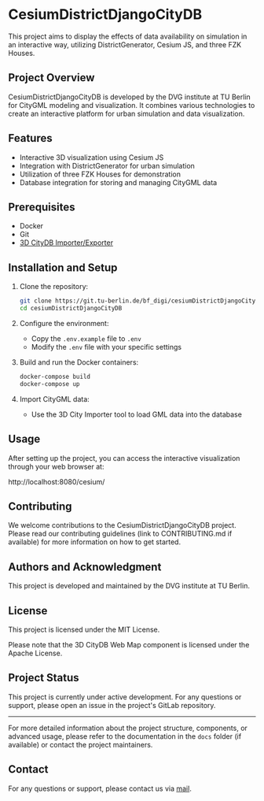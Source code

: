 # CesiumDistrictDjangoCityDB

This project aims to display the effects of data availability on simulation in an interactive way, utilizing DistrictGenerator, Cesium JS, and three FZK Houses.

## Project Overview

CesiumDistrictDjangoCityDB is developed by the DVG institute at TU Berlin for CityGML modeling and visualization. It combines various technologies to create an interactive platform for urban simulation and data visualization.

## Features

- Interactive 3D visualization using Cesium JS
- Integration with DistrictGenerator for urban simulation
- Utilization of three FZK Houses for demonstration
- Database integration for storing and managing CityGML data

## Prerequisites

- Docker
- Git
- [3D CityDB Importer/Exporter](https://3dcitydb-docs.readthedocs.io/en/latest/impexp/index.html)

## Installation and Setup

1. Clone the repository:
   ```bash
   git clone https://git.tu-berlin.de/bf_digi/cesiumDistrictDjangoCityDB.git
   cd cesiumDistrictDjangoCityDB
   ```

2. Configure the environment:
   - Copy the `.env.example` file to `.env`
   - Modify the `.env` file with your specific settings

3. Build and run the Docker containers:
   ```bash
   docker-compose build
   docker-compose up
   ```

4. Import CityGML data:
   - Use the 3D City Importer tool to load GML data into the database

## Usage

After setting up the project, you can access the interactive visualization through your web browser at:

http://localhost:8080/cesium/

## Contributing

We welcome contributions to the CesiumDistrictDjangoCityDB project. Please read our contributing guidelines (link to CONTRIBUTING.md if available) for more information on how to get started.

## Authors and Acknowledgment

This project is developed and maintained by the DVG institute at TU Berlin.

## License

This project is licensed under the MIT License. 

Please note that the 3D CityDB Web Map component is licensed under the Apache License.

## Project Status

This project is currently under active development. For any questions or support, please open an issue in the project's GitLab repository.

---

For more detailed information about the project structure, components, or advanced usage, please refer to the documentation in the `docs` folder (if available) or contact the project maintainers.

## Contact

For any questions or support, please contact us via [mail](mailto:info@dvg.tu-berlin.de).

